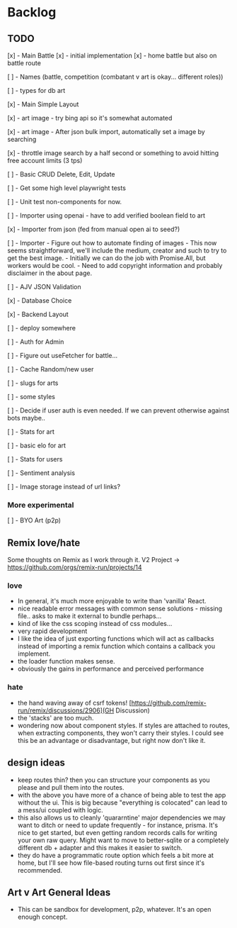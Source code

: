 # Backlog

## TODO

[x] - Main Battle
    [x] - initial implementation
    [x] - home battle but also on battle route

[ ] - Names (battle, competition (combatant v art is okay... different roles))

[ ] - types for db art

[x] - Main Simple Layout

[x] - art image - try bing api so it's somewhat automated

[x] - art image - After json bulk import, automatically set a image by searching

[x] - throttle image search by a half second or something to avoid hitting free account limits (3 tps)

[ ] - Basic CRUD Delete, Edit, Update

[ ] - Get some high level playwright tests

[ ] - Unit test non-components for now.

[ ] - Importer using openai
    - have to add verified boolean field to art 

[x] - Importer from json (fed from manual open ai to seed?)

[ ] - Importer - Figure out how to automate finding of images
    - This now seems straightforward, we'll include the medium, creator and such to try to get the best image.
    - Initially we can do the job with Promise.All, but workers would be cool.
    - Need to add copyright information and probably disclaimer in the about page.

[ ] - AJV JSON Validation

[x] - Database Choice

[x] - Backend Layout

[ ] - deploy somewhere

[ ] - Auth for Admin

[ ] - Figure out useFetcher for battle...

[ ] - Cache Random/new user

[ ] - slugs for arts

[ ] - some styles

[ ] - Decide if user auth is even needed. If we can prevent otherwise against bots maybe..

[ ] - Stats for art

[ ] - basic elo for art

[ ] - Stats for users

[ ] - Sentiment analysis

[ ] - Image storage instead of url links?

### More experimental

[ ] - BYO Art (p2p)

## Remix love/hate

Some thoughts on Remix as I work through it.
V2 Project -> https://github.com/orgs/remix-run/projects/14

### love

- In general, it's much more enjoyable to write than 'vanilla' React.
- nice readable error messages with common sense solutions - missing file.. asks to make it external to bundle perhaps...
- kind of like the css scoping instead of css modules...
- very rapid development
- I like the idea of just exporting functions which will act as callbacks instead of importing a remix function which contains a callback you implement.
- the loader function makes sense.
- obviously the gains in performance and perceived performance

### hate

- the hand waving away of csrf tokens!
[https://github.com/remix-run/remix/discussions/2906](GH Discussion)
- the 'stacks' are too much.
- wondering now about component styles. If styles are attached to routes, when extracting components, they won't carry their styles. I could see this be an advantage or disadvantage, but right now don't like it. 

## design ideas

- keep routes thin? then you can structure your components as you please and pull them into the routes.
- with the above you have more of a chance of being able to test the app without the ui. This is big because "everything is colocated" can lead to a mess/ui coupled with logic.
- this also allows us to cleanly 'quararntine' major dependencies we may want to ditch or need to update frequently - for instance, prisma. It's nice to get started, but even getting random records calls for writing your own raw query. Might want to move to better-sqlite or a completely different db + adapter and this makes it easier to switch.
- they do have a programmatic route option which feels a bit more at home, but I'll see how file-based routing turns out first since it's recommended.

## Art v Art General Ideas

- This can be sandbox for development, p2p, whatever. It's an open enough concept.
